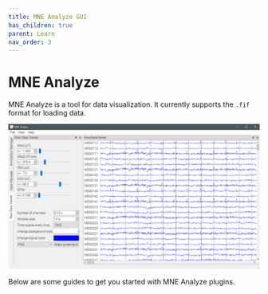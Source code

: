 ```yaml
---
title: MNE Analyze GUI
has_children: true
parent: Learn
nav_order: 3
---
```

# MNE Analyze

MNE Analyze is a tool for data visualization. It currently supports the `.fif` format for loading data.

![](../../images/analyze/mne_an_1.png)

Below are some guides to get you started with MNE Analyze plugins.
